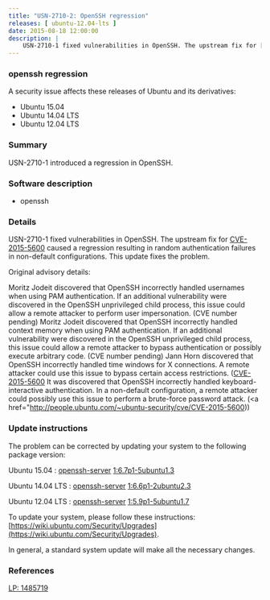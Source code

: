 ```yaml
---
title: "USN-2710-2: OpenSSH regression"
releases: [ ubuntu-12.04-lts ]
date: 2015-08-18 12:00:00
description: |
    USN-2710-1 fixed vulnerabilities in OpenSSH. The upstream fix for [CVE-2015-5600](http://people.ubuntu.com/~ubuntu-security/cve/CVE-2015-5600) caused a regression resulting in random authentication failures in non-default configurations. This update fixes the problem.
--- 
```

 
### openssh regression

A security issue affects these releases of Ubuntu and its derivatives:

* Ubuntu 15.04
* Ubuntu 14.04 LTS
* Ubuntu 12.04 LTS

### Summary

USN-2710-1 introduced a regression in OpenSSH. 

### Software description

* openssh 

### Details

USN-2710-1 fixed vulnerabilities in OpenSSH. The upstream fix for [CVE-2015-5600](http://people.ubuntu.com/~ubuntu-security/cve/CVE-2015-5600) caused a regression resulting in random authentication failures in non-default configurations. This update fixes the problem.

Original advisory details:

 Moritz Jodeit discovered that OpenSSH incorrectly handled usernames when using PAM authentication. If an additional vulnerability were discovered in the OpenSSH unprivileged child process, this issue could allow a remote attacker to perform user impersonation. (CVE number pending) Moritz Jodeit discovered that OpenSSH incorrectly handled context memory when using PAM authentication. If an additional vulnerability were discovered in the OpenSSH unprivileged child process, this issue could allow a remote attacker to bypass authentication or possibly execute arbitrary code. (CVE number pending) Jann Horn discovered that OpenSSH incorrectly handled time windows for X connections. A remote attacker could use this issue to bypass certain access restrictions. ([CVE-2015-5600](http://people.ubuntu.com/~ubuntu-security/cve/CVE-2015-5352">CVE-2015-5352</a>) It was discovered that OpenSSH incorrectly handled keyboard-interactive authentication. In a non-default configuration, a remote attacker could possibly use this issue to perform a brute-force password attack. (<a href="http://people.ubuntu.com/~ubuntu-security/cve/CVE-2015-5600)) 

### Update instructions

The problem can be corrected by updating your system to the following package version:

Ubuntu 15.04
 : [openssh-server](https://launchpad.net/ubuntu/+source/openssh) <span> [1:6.7p1-5ubuntu1.3](https://launchpad.net/ubuntu/+source/openssh/1:6.7p1-5ubuntu1.3) </span> 

Ubuntu 14.04 LTS
 : [openssh-server](https://launchpad.net/ubuntu/+source/openssh) <span> [1:6.6p1-2ubuntu2.3](https://launchpad.net/ubuntu/+source/openssh/1:6.6p1-2ubuntu2.3) </span> 

Ubuntu 12.04 LTS
 : [openssh-server](https://launchpad.net/ubuntu/+source/openssh) <span> [1:5.9p1-5ubuntu1.7](https://launchpad.net/ubuntu/+source/openssh/1:5.9p1-5ubuntu1.7) </span> 

To update your system, please follow these instructions: [https://wiki.ubuntu.com/Security/Upgrades](https://wiki.ubuntu.com/Security/Upgrades).

In general, a standard system update will make all the necessary changes. 

### References

 [LP: 1485719](https://launchpad.net/bugs/1485719)
 
